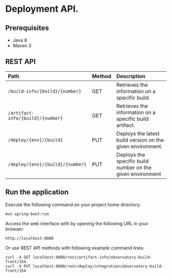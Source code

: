 # Deployment API.


## Prerequisites
* Java 8
* Maven 3


## REST API
| Path                               | Method | Description |
|:-----------------------------------|:-------|:------------|
| `/build-info/{build}/{number}`     | GET    | Retrieves the information on a specific build.             |
| `/artifact-info/{build}/{number}`  | GET    | Retrieves the information on a specific build artifact.    |
| `/deploy/{env}/{build}`            | PUT    | Deploys the latest build version on the given environment. |
| `/deploy/{env}/{build}/{number}`   | PUT    | Deploys the specific build number on the given environment |


## Run the application
Execute the following command on your project home directory:
```
mvn spring-boot:run
```

Access the web interface with by opening the following URL in your browser:
```
http://localhost:8080
```

Or use REST API methods with following example command lines:
```
curl -X GET localhost:8080/rest/artifact-info/observatory-build-front/154
curl -X PUT localhost:8080/rest/deploy/integration/observatory-build-front/154
```